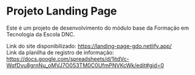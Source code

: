 # Projeto Landing Page
Este é um projeto de desenvolvimento do módulo base da Formação em Tecnologia da Escola DNC.

Link do site disponibilizado: https://landing-page-gdo.netlify.app/<br>
Link da planilha de registro de informação: https://docs.google.com/spreadsheets/d/1itdVc-WqfDvu8grnNu_oMVJ7O053TM0C0UfmPNVKcWk/edit#gid=0
